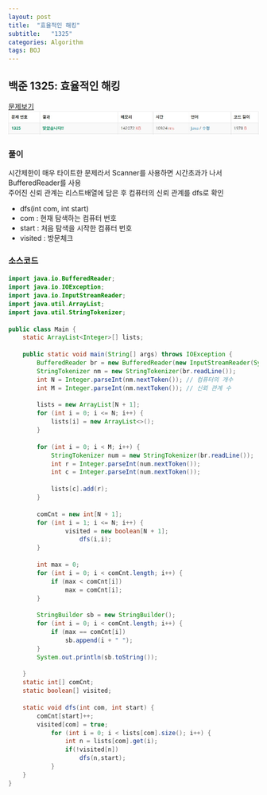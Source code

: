 ```yaml
---
layout: post
title:  "효율적인 해킹"
subtitle:   "1325"
categories: Algorithm
tags: BOJ
---
```


## 백준 1325: 효율적인 해킹
[문제보기](https://www.acmicpc.net/problem/1325)<br>
![Alt text](/assets/img/baekjoon/1325.JPG)

### 풀이
시간제한이 매우 타이트한 문제라서 Scanner를 사용하면 시간초과가 나서 BufferedReader를 사용<br>
주어진 신뢰 관계는 리스트배열에 담은 후 컴퓨터의 신뢰 관계를 dfs로 확인
- dfs(int com, int start)
- com : 현재 탐색하는 컴퓨터 번호
- start : 처음 탐색을 시작한 컴퓨터 번호
- visited : 방문체크

### 소스코드

~~~ java
import java.io.BufferedReader;
import java.io.IOException;
import java.io.InputStreamReader;
import java.util.ArrayList;
import java.util.StringTokenizer;

public class Main {
	static ArrayList<Integer>[] lists;

	public static void main(String[] args) throws IOException {
		BufferedReader br = new BufferedReader(new InputStreamReader(System.in));
		StringTokenizer nm = new StringTokenizer(br.readLine());
		int N = Integer.parseInt(nm.nextToken()); // 컴퓨터의 개수
		int M = Integer.parseInt(nm.nextToken()); // 신뢰 관계 수

		lists = new ArrayList[N + 1];
		for (int i = 0; i <= N; i++) {
			lists[i] = new ArrayList<>();
		}

		for (int i = 0; i < M; i++) {
			StringTokenizer num = new StringTokenizer(br.readLine());
			int r = Integer.parseInt(num.nextToken());
			int c = Integer.parseInt(num.nextToken());

			lists[c].add(r);
		}

		comCnt = new int[N + 1];
		for (int i = 1; i <= N; i++) {
				visited = new boolean[N + 1];
					dfs(i,i);
		}

		int max = 0;
		for (int i = 0; i < comCnt.length; i++) {
			if (max < comCnt[i])
				max = comCnt[i];
		}

		StringBuilder sb = new StringBuilder();
		for (int i = 0; i < comCnt.length; i++) {
			if (max == comCnt[i])
				sb.append(i + " ");
		}
		System.out.println(sb.toString());

	}
	static int[] comCnt;
	static boolean[] visited;

	static void dfs(int com, int start) {
		comCnt[start]++;
		visited[com] = true;
			for (int i = 0; i < lists[com].size(); i++) {
				int n = lists[com].get(i);
				if(!visited[n])
					dfs(n,start);
			}
	}
}
~~~
